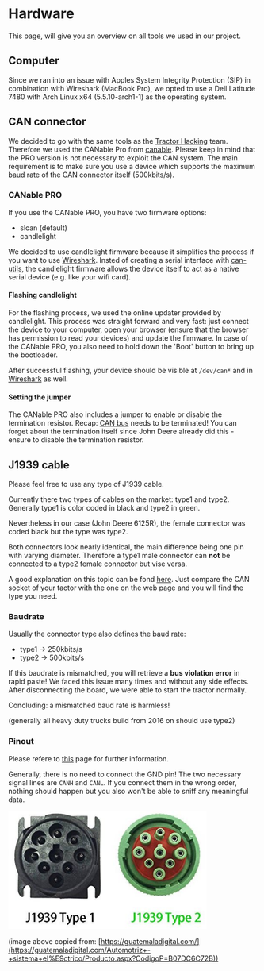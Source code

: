 # Hardware
This page, will give you an overview on all tools we used in our project.

## Computer
Since we ran into an issue with Apples System Integrity Protection (SIP) in combination with Wireshark (MacBook Pro), we opted to use a Dell Latitude 7480 with Arch Linux x64 (5.5.10-arch1-1) as the operating system.

## CAN connector
We decided to go with the same tools as the [Tractor Hacking][1] team. Therefore we used the CANable Pro from [canable][2]. Please keep in mind that the PRO version is not necessary to exploit the CAN system. The main requirement is to make sure you use a device which supports the maximum baud rate of the CAN connector itself (500kbits/s).

### CANable PRO
If you use the CANable PRO, you have two firmware options:

* slcan (default)
* candlelight

We decided to use candlelight firmware because it simplifies the process if you want to use [Wireshark][3]. Insted of creating a serial interface with [can-utils][4], the candlelight firmware allows the device itself to act as a native serial device (e.g. like your wifi card).

#### Flashing candlelight
For the flashing process, we used the online updater provided by candlelight. This process was straight forward and very fast: just connect the device to your computer, open your browser (ensure that the browser has permission to read your devices) and update the firmware. In case of the CANable PRO, you also need to hold down the 'Boot' button to bring up the bootloader.

After successful flashing, your device should be visible at `/dev/can*` and in [Wireshark][3] as well.

#### Setting the jumper
The CANable PRO also includes a jumper to enable or disable the termination resistor. Recap: [CAN bus][5] needs to be terminated! You can forget about the termination itself since John Deere already did this - ensure to disable the termination resistor.

## J1939 cable
Please feel free to use any type of J1939 cable. 

Currently there two types of cables on the market: type1 and type2. Generally type1 is color coded in black and type2 in green.

Nevertheless in our case (John Deere 6125R), the female connector was coded black but the type was type2. 

Both connectors look nearly identical, the main difference being one pin with varying diameter. Therefore a type1 male connector can **not** be connected to a type2 female connector but vise versa. 

A good explanation on this topic can be fond [here][6]. Just compare the CAN socket of your tactor with the one on the web page and you will find the type you need. 


### Baudrate
Usually the connector type also defines the baud rate:

* type1 -> 250kbits/s
* type2 -> 500kbits/s

If this baudrate is mismatched, you will retrieve a **bus violation error** in rapid paste! We faced this issue many times and without any side effects. After disconnecting the board, we were able to start the tractor normally.

Concluding: a mismatched baud rate is harmless!

(generally all heavy duty trucks build from 2016 on should use type2)

### Pinout
Please refere to [this][6] page for further information.

Generally, there is no need to connect the GND pin! The two necessary signal lines are `CANH` and `CANL`. If you connect them in the wrong order, nothing should happen but you also won't be able to sniff any meaningful data.

<img width="400" src="../assets/j1939.jpg">  

(image above copied from: [https://guatemaladigital.com/](https://guatemaladigital.com/Automotriz+-+sistema+el%E9ctrico/Producto.aspx?CodigoP=B07DC6C72B))

[1]: (https://tractorhacking.github.io/)
[2]: (https://canable.io/)
[3]: (https://www.wireshark.org/)
[4]: (https://github.com/linux-can/can-utils)
[5]: (https://en.wikipedia.org/wiki/CAN_bus)
[6]: (https://obd2allinone.com/products/j1939-t2adap.asp)
